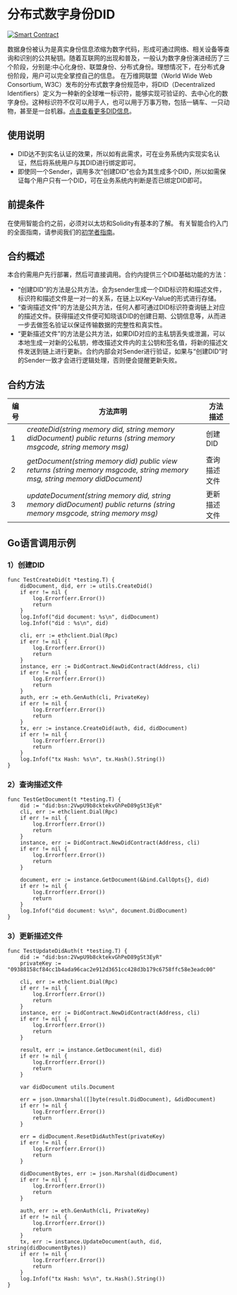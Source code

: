 # 分布式数字身份DID
[![Smart Contract](https://badgen.net/badge/smart-contract/Solidity/orange)](https://soliditylang.org/) 

数据身份被认为是真实身份信息浓缩为数字代码，形成可通过网络、相关设备等查询和识别的公共秘钥。随着互联网的出现和普及，一般认为数字身份演进经历了三个阶段，分别是:中心化身份、联盟身份、分布式身份。理想情况下，在分布式身份阶段，用户可以完全掌控自己的信息。
在万维网联盟（World Wide Web Consortium, W3C）发布的分布式数字身份规范中，将DID（Decentralized Identifiers）定义为一种新的全球唯一标识符，能够实现可验证的、去中心化的数字身份。这种标识符不仅可以用于人，也可以用于万事万物，包括一辆车、一只动物，甚至是一台机器。[点击查看更多DID信息](https://www.w3.org/TR/2022/REC-did-core-20220719/#abstract)。

## 使用说明 
* DID达不到实名认证的效果，所以如有此需求，可在业务系统内实现实名认证，然后将系统用户与其DID进行绑定即可。
* 即使同一个Sender，调用多次“创建DID”也会为其生成多个DID，所以如需保证每个用户只有一个DID，可在业务系统内判断是否已绑定DID即可。

## 前提条件

在使用智能合约之前，必须对以太坊和Solidity有基本的了解。
有关智能合约入门的全面指南，请参阅我们的[初学者指南](https://github.com/BSN-DDC/docs/blob/main/BSN-DDC%E7%BD%91%E7%BB%9C%E9%83%A8%E7%BD%B2Solidity%E5%90%88%E7%BA%A6%E5%BF%AB%E9%80%9F%E4%B8%8A%E6%89%8B%E6%8C%87%E5%8D%97.pdf)。

## 合约概述
本合约需用户先行部署，然后可直接调用。合约内提供三个DID基础功能的方法：

* “创建DID”的方法是公共方法，会为sender生成一个DID标识符和描述文件，标识符和描述文件是一对一的关系，在链上以Key-Value的形式进行存储。
* “查询描述文件”的方法是公共方法，任何人都可通过DID标识符查询链上对应的描述文件。获得描述文件便可知晓该DID的创建日期、公钥信息等，从而进一步去做签名验证以保证传输数据的完整性和真实性。
* “更新描述文件”的方法是公共方法，如果DID对应的主私钥丢失或泄漏，可以本地生成一对新的公私钥，修改描述文件内的主公钥和签名值，将新的描述文件发送到链上进行更新。合约内部会对Sender进行验证，如果与“创建DID”时的Sender一致才会进行逻辑处理，否则便会提醒更新失败。


## 合约方法

编号  |  方法声明   |  方法描述 
----|----|----
1 | *createDid(string memory did, string memory didDocument) public returns (string memory msgcode, string memory msg)* |      创建DID              
2 | *getDocument(string memory did) public view returns (string memory msgcode, string memory msg, string memory didDocument)* |      查询描述文件
3 | *updateDocument(string memory did, string memory didDocument) public returns (string memory msgcode, string memory msg)* |      更新描述文件


## Go语言调用示例

### 1）创建DID

```
func TestCreateDid(t *testing.T) {
	didDocument, did, err := utils.CreateDid()
	if err != nil {
		log.Errorf(err.Error())
		return
	}
	log.Infof("did document: %s\n", didDocument)
	log.Infof("did : %s\n", did)

	cli, err := ethclient.Dial(Rpc)
	if err != nil {
		log.Errorf(err.Error())
		return
	}
	instance, err := DidContract.NewDidContract(Address, cli)
	if err != nil {
		log.Errorf(err.Error())
		return
	}
	auth, err := eth.GenAuth(cli, PrivateKey)
	if err != nil {
		log.Errorf(err.Error())
		return
	}
	tx, err := instance.CreateDid(auth, did, didDocument)
	if err != nil {
		log.Errorf(err.Error())
		return
	}
	log.Infof("tx Hash: %s\n", tx.Hash().String())
}

```

### 2）查询描述文件

```
func TestGetDocument(t *testing.T) {
	did := "did:bsn:2VwpU9b8cktekvGhPeD89gSt3EyR"
	cli, err := ethclient.Dial(Rpc)
	if err != nil {
		log.Errorf(err.Error())
		return
	}
	instance, err := DidContract.NewDidContract(Address, cli)
	if err != nil {
		log.Errorf(err.Error())
		return
	}

	document, err := instance.GetDocument(&bind.CallOpts{}, did)
	if err != nil {
		log.Errorf(err.Error())
		return
	}
	log.Infof("did document: %s\n", document.DidDocument)
}
```

### 3）更新描述文件

```
func TestUpdateDidAuth(t *testing.T) {
	did := "did:bsn:2VwpU9b8cktekvGhPeD89gSt3EyR"
	privateKey := "09388158cf84cc1b4ada96cac2e912d3651cc428d3b179c6758ffc58e3eadc00"

	cli, err := ethclient.Dial(Rpc)
	if err != nil {
		log.Errorf(err.Error())
		return
	}
	instance, err := DidContract.NewDidContract(Address, cli)
	if err != nil {
		log.Errorf(err.Error())
		return
	}

	result, err := instance.GetDocument(nil, did)
	if err != nil {
		log.Errorf(err.Error())
		return
	}

	var didDocument utils.Document

	err = json.Unmarshal([]byte(result.DidDocument), &didDocument)
	if err != nil {
		log.Errorf(err.Error())
		return
	}

	err = didDocument.ResetDidAuthTest(privateKey)
	if err != nil {
		log.Errorf(err.Error())
		return
	}

	didDocumentBytes, err := json.Marshal(didDocument)
	if err != nil {
		log.Errorf(err.Error())
		return
	}

	auth, err := eth.GenAuth(cli, PrivateKey)
	if err != nil {
		log.Errorf(err.Error())
		return
	}
	tx, err := instance.UpdateDocument(auth, did, string(didDocumentBytes))
	if err != nil {
		log.Errorf(err.Error())
		return
	}
	log.Infof("tx Hash: %s\n", tx.Hash().String())
}

```